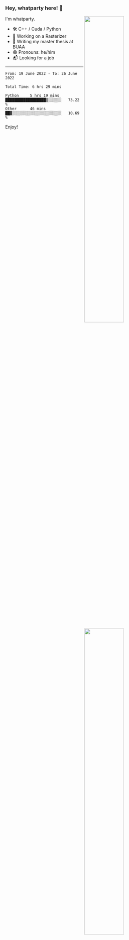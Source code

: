 ### Hey, whatparty here! 👋

[<img align="right" width="50%" src="https://github-readme-stats-ouuan.vercel.app/api?username=whatparty&theme=dark&show_icons=true">](https://metrics.lecoq.io/whatparty#gh-dark-mode-only)
[<img align="right" width="50%" src="https://github-readme-stats-ouuan.vercel.app/api?username=whatparty&show_icons=true">](https://metrics.lecoq.io/whatparty#gh-light-mode-only)

I'm whatparty.

- 🛠️ C++ / Cuda / Python 
- 🔭 Working on a Rasterizer
- 🌱 Writing my master thesis at BUAA
- 😄 Pronouns: he/him
- 📬 Looking for a job

---

<!--START_SECTION:waka-->

```text
From: 19 June 2022 - To: 26 June 2022

Total Time: 6 hrs 29 mins

Python     5 hrs 19 mins   ██████████████████▒░░░░░░   73.22 %
Other      46 mins         ██▓░░░░░░░░░░░░░░░░░░░░░░   10.69 %
```

<!--END_SECTION:waka-->

Enjoy!
